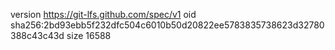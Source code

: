version https://git-lfs.github.com/spec/v1
oid sha256:2bd93ebb5f232dfc504c6010b50d20822ee5783835738623d32780388c43c43d
size 16588
